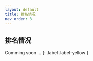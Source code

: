 ```yaml
---
layout: default
title: 排名情况
nav_order: 3
---
```


## 排名情况

Comming soon ...
{: .label .label-yellow }
